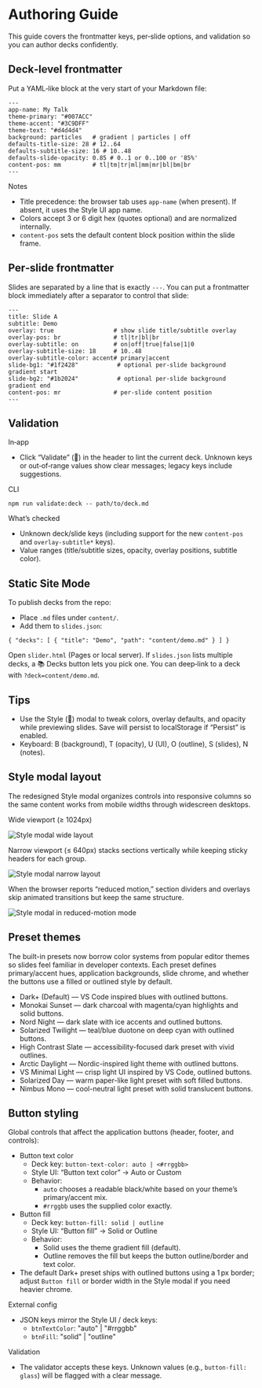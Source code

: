 # Authoring Guide

This guide covers the frontmatter keys, per‑slide options, and validation so you can author decks confidently.

## Deck‑level frontmatter

Put a YAML‑like block at the very start of your Markdown file:

```
---
app-name: My Talk
theme-primary: "#007ACC"
theme-accent: "#3C9DFF"
theme-text: "#d4d4d4"
background: particles   # gradient | particles | off
defaults-title-size: 28 # 12..64
defaults-subtitle-size: 16 # 10..48
defaults-slide-opacity: 0.85 # 0..1 or 0..100 or '85%'
content-pos: mm         # tl|tm|tr|ml|mm|mr|bl|bm|br
---
```

Notes
- Title precedence: the browser tab uses `app-name` (when present). If absent, it uses the Style UI app name.
- Colors accept 3 or 6 digit hex (quotes optional) and are normalized internally.
- `content-pos` sets the default content block position within the slide frame.

## Per‑slide frontmatter

Slides are separated by a line that is exactly `---`. You can put a frontmatter block immediately after a separator to control that slide:

```
---
title: Slide A
subtitle: Demo
overlay: true                 # show slide title/subtitle overlay
overlay-pos: br               # tl|tr|bl|br
overlay-subtitle: on          # on|off|true|false|1|0
overlay-subtitle-size: 18     # 10..48
overlay-subtitle-color: accent# primary|accent
slide-bg1: "#1f2428"           # optional per‑slide background gradient start
slide-bg2: "#1b2024"           # optional per‑slide background gradient end
content-pos: mr               # per‑slide content position
---
```

## Validation

In‑app
- Click “Validate” (🔎) in the header to lint the current deck. Unknown keys or out‑of‑range values show clear messages; legacy keys include suggestions.

CLI
```
npm run validate:deck -- path/to/deck.md
```

What’s checked
- Unknown deck/slide keys (including support for the new `content-pos` and `overlay-subtitle*` keys).
- Value ranges (title/subtitle sizes, opacity, overlay positions, subtitle color).

## Static Site Mode

To publish decks from the repo:
- Place `.md` files under `content/`.
- Add them to `slides.json`:

```
{ "decks": [ { "title": "Demo", "path": "content/demo.md" } ] }
```

Open `slider.html` (Pages or local server). If `slides.json` lists multiple decks, a 📚 Decks button lets you pick one. You can deep‑link to a deck with `?deck=content/demo.md`.

## Tips
- Use the Style (🎨) modal to tweak colors, overlay defaults, and opacity while previewing slides. Save will persist to localStorage if “Persist” is enabled.
- Keyboard: B (background), T (opacity), U (UI), O (outline), S (slides), N (notes).

## Style modal layout

The redesigned Style modal organizes controls into responsive columns so the same content works from mobile widths through widescreen desktops.

Wide viewport (≥ 1024px)

![Style modal wide layout](images/style-modal-wide.png)

Narrow viewport (≤ 640px) stacks sections vertically while keeping sticky headers for each group.

![Style modal narrow layout](images/style-modal-narrow.png)

When the browser reports “reduced motion,” section dividers and overlays skip animated transitions but keep the same structure.

![Style modal in reduced-motion mode](images/style-modal-reduced-motion.png)

## Preset themes

The built-in presets now borrow color systems from popular editor themes so slides feel familiar in developer contexts. Each preset defines primary/accent hues, application backgrounds, slide chrome, and whether the buttons use a filled or outlined style by default.

- Dark+ (Default) — VS Code inspired blues with outlined buttons.
- Monokai Sunset — dark charcoal with magenta/cyan highlights and solid buttons.
- Nord Night — dark slate with ice accents and outlined buttons.
- Solarized Twilight — teal/blue duotone on deep cyan with outlined buttons.
- High Contrast Slate — accessibility-focused dark preset with vivid outlines.
- Arctic Daylight — Nordic-inspired light theme with outlined buttons.
- VS Minimal Light — crisp light UI inspired by VS Code, outlined buttons.
- Solarized Day — warm paper-like light preset with soft filled buttons.
- Nimbus Mono — cool-neutral light preset with solid translucent buttons.

## Button styling

Global controls that affect the application buttons (header, footer, and controls):

- Button text color
  - Deck key: `button-text-color: auto | <#rrggbb>`
  - Style UI: “Button text color” → Auto or Custom
  - Behavior:
    - `auto` chooses a readable black/white based on your theme’s primary/accent mix.
    - `#rrggbb` uses the supplied color exactly.
- Button fill
  - Deck key: `button-fill: solid | outline`
  - Style UI: “Button fill” → Solid or Outline
  - Behavior:
    - Solid uses the theme gradient fill (default).
    - Outline removes the fill but keeps the button outline/border and text color.
- The default Dark+ preset ships with outlined buttons using a 1 px border; adjust `Button fill` or border width in the Style modal if you need heavier chrome.

External config
- JSON keys mirror the Style UI / deck keys:
  - `btnTextColor`: "auto" | "#rrggbb"
  - `btnFill`: "solid" | "outline"

Validation
- The validator accepts these keys. Unknown values (e.g., `button-fill: glass`) will be flagged with a clear message.

